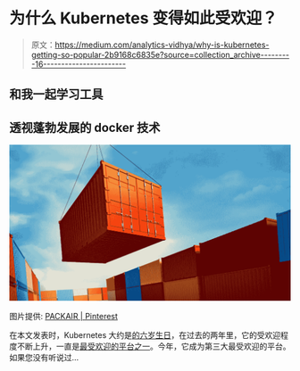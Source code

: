 # 为什么 Kubernetes 变得如此受欢迎？

> 原文：<https://medium.com/analytics-vidhya/why-is-kubernetes-getting-so-popular-2b9168c6835e?source=collection_archive---------16----------------------->

## 和我一起学习工具

## 透视蓬勃发展的 docker 技术

![](img/efdc951e9647bf6e50185fb633ad5051.png)

图片提供: [PACKAIR | Pinterest](https://www.google.com/url?sa=i&url=https%3A%2F%2Fwww.pinterest.es%2Fpin%2F437764026259495537%2F&psig=AOvVaw1QwaBslwoF_rLRc7lK7JR4&ust=1590913872727000&source=images&cd=vfe&ved=0CAIQjRxqFwoTCNiEjZaW2-kCFQAAAAAdAAAAABAD)

在本文发表时，Kubernetes 大约是[的六岁生日](https://en.wikipedia.org/wiki/Kubernetes)，在过去的两年里，它的受欢迎程度不断上升，一直是[最受欢迎的平台之一](https://insights.stackoverflow.com/survey/2019#most-loved-dreaded-and-wanted)。今年，它成为第三大最受欢迎的平台。如果您没有听说过…